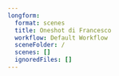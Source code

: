 ```yaml
---
longform:
  format: scenes
  title: Oneshot di Francesco
  workflow: Default Workflow
  sceneFolder: /
  scenes: []
  ignoredFiles: []
---
```

